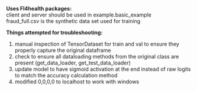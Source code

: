 **Uses Fl4health packages:**  
client and server should be used in example.basic_example  
fraud_full.csv is the synthetic data set used for training

**Things attempted for troubleshooting:**  
1. manual inspection of TensorDataset for train and val to ensure they properly capture the original dataframe  
2. check to ensure all dataloading methods from the original class are present (get_data_loader, get_test_data_loader)  
3. update model to have sigmoid activation at the end instead of raw logits to match the accuracy calculation method  
4. modified 0,0,0,0 to localhost to work with windows  
